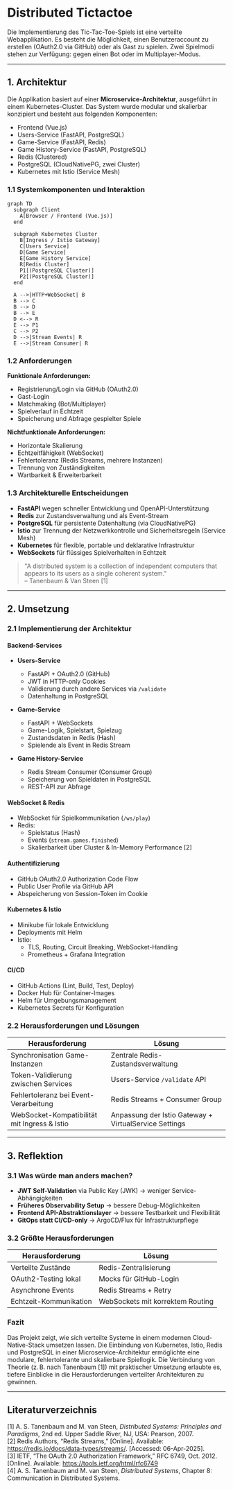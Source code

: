 # Distributed Tictactoe

Die Implementierung des Tic-Tac-Toe-Spiels ist eine verteilte Webapplikation. Es besteht die Möglichkeit, einen Benutzeraccount zu erstellen (OAuth2.0 via GitHub) oder als Gast zu spielen. Zwei Spielmodi stehen zur Verfügung: gegen einen Bot oder im Multiplayer-Modus.

---

## 1. Architektur

Die Applikation basiert auf einer **Microservice-Architektur**, ausgeführt in einem Kubernetes-Cluster. Das System wurde modular und skalierbar konzipiert und besteht aus folgenden Komponenten:

- Frontend (Vue.js)
- Users-Service (FastAPI, PostgreSQL)
- Game-Service (FastAPI, Redis)
- Game History-Service (FastAPI, PostgreSQL)
- Redis (Clustered)
- PostgreSQL (CloudNativePG, zwei Cluster)
- Kubernetes mit Istio (Service Mesh)

### 1.1 Systemkomponenten und Interaktion

```mermaid
graph TD
  subgraph Client
    A[Browser / Frontend (Vue.js)]
  end

  subgraph Kubernetes Cluster
    B[Ingress / Istio Gateway]
    C[Users Service]
    D[Game Service]
    E[Game History Service]
    R[Redis Cluster]
    P1[(PostgreSQL Cluster)]
    P2[(PostgreSQL Cluster)]
  end

  A -->|HTTP+WebSocket| B
  B --> C
  B --> D
  B --> E
  D <--> R
  E --> P1
  C --> P2
  D -->|Stream Events| R
  E -->|Stream Consumer| R
```

### 1.2 Anforderungen

**Funktionale Anforderungen:**

- Registrierung/Login via GitHub (OAuth2.0)
- Gast-Login
- Matchmaking (Bot/Multiplayer)
- Spielverlauf in Echtzeit
- Speicherung und Abfrage gespielter Spiele

**Nichtfunktionale Anforderungen:**

- Horizontale Skalierung
- Echtzeitfähigkeit (WebSocket)
- Fehlertoleranz (Redis Streams, mehrere Instanzen)
- Trennung von Zuständigkeiten
- Wartbarkeit & Erweiterbarkeit

### 1.3 Architekturelle Entscheidungen

- **FastAPI** wegen schneller Entwicklung und OpenAPI-Unterstützung
- **Redis** zur Zustandsverwaltung und als Event-Stream
- **PostgreSQL** für persistente Datenhaltung (via CloudNativePG)
- **Istio** zur Trennung der Netzwerkkontrolle und Sicherheitsregeln (Service Mesh)
- **Kubernetes** für flexible, portable und deklarative Infrastruktur
- **WebSockets** für flüssiges Spielverhalten in Echtzeit

> "A distributed system is a collection of independent computers that appears to its users as a single coherent system."  
> – Tanenbaum & Van Steen [1]

---

## 2. Umsetzung

### 2.1 Implementierung der Architektur

#### Backend-Services

- **Users-Service**

  - FastAPI + OAuth2.0 (GitHub)
  - JWT in HTTP-only Cookies
  - Validierung durch andere Services via `/validate`
  - Datenhaltung in PostgreSQL

- **Game-Service**

  - FastAPI + WebSockets
  - Game-Logik, Spielstart, Spielzug
  - Zustandsdaten in Redis (Hash)
  - Spielende als Event in Redis Stream

- **Game History-Service**
  - Redis Stream Consumer (Consumer Group)
  - Speicherung von Spieldaten in PostgreSQL
  - REST-API zur Abfrage

#### WebSocket & Redis

- WebSocket für Spielkommunikation (`/ws/play`)
- Redis:
  - Spielstatus (Hash)
  - Events (`stream.games.finished`)
  - Skalierbarkeit über Cluster & In-Memory Performance [2]

#### Authentifizierung

- GitHub OAuth2.0 Authorization Code Flow
- Public User Profile via GitHub API
- Abspeicherung von Session-Token im Cookie

#### Kubernetes & Istio

- Minikube für lokale Entwicklung
- Deployments mit Helm
- Istio:
  - TLS, Routing, Circuit Breaking, WebSocket-Handling
  - Prometheus + Grafana Integration

#### CI/CD

- GitHub Actions (Lint, Build, Test, Deploy)
- Docker Hub für Container-Images
- Helm für Umgebungsmanagement
- Kubernetes Secrets für Konfiguration

### 2.2 Herausforderungen und Lösungen

| Herausforderung                              | Lösung                                                |
| -------------------------------------------- | ----------------------------------------------------- |
| Synchronisation Game-Instanzen               | Zentrale Redis-Zustandsverwaltung                     |
| Token-Validierung zwischen Services          | Users-Service `/validate` API                         |
| Fehlertoleranz bei Event-Verarbeitung        | Redis Streams + Consumer Group                        |
| WebSocket-Kompatibilität mit Ingress & Istio | Anpassung der Istio Gateway + VirtualService Settings |

---

## 3. Reflektion

### 3.1 Was würde man anders machen?

- **JWT Self-Validation** via Public Key (JWK) → weniger Service-Abhängigkeiten
- **Früheres Observability Setup** → bessere Debug-Möglichkeiten
- **Frontend API-Abstraktionslayer** → bessere Testbarkeit und Flexibilität
- **GitOps statt CI/CD-only** → ArgoCD/Flux für Infrastrukturpflege

### 3.2 Größte Herausforderungen

| Herausforderung        | Lösung                           |
| ---------------------- | -------------------------------- |
| Verteilte Zustände     | Redis-Zentralisierung            |
| OAuth2-Testing lokal   | Mocks für GitHub-Login           |
| Asynchrone Events      | Redis Streams + Retry            |
| Echtzeit-Kommunikation | WebSockets mit korrektem Routing |

### Fazit

Das Projekt zeigt, wie sich verteilte Systeme in einem modernen Cloud-Native-Stack umsetzen lassen. Die Einbindung von Kubernetes, Istio, Redis und PostgreSQL in einer Microservice-Architektur ermöglichte eine modulare, fehlertolerante und skalierbare Spiellogik. Die Verbindung von Theorie (z. B. nach Tanenbaum [1]) mit praktischer Umsetzung erlaubte es, tiefere Einblicke in die Herausforderungen verteilter Architekturen zu gewinnen.

---

## Literaturverzeichnis

[1] A. S. Tanenbaum and M. van Steen, _Distributed Systems: Principles and Paradigms_, 2nd ed. Upper Saddle River, NJ, USA: Pearson, 2007.  
[2] Redis Authors, “Redis Streams,” [Online]. Available: https://redis.io/docs/data-types/streams/. [Accessed: 06-Apr-2025].  
[3] IETF, “The OAuth 2.0 Authorization Framework,” RFC 6749, Oct. 2012. [Online]. Available: https://tools.ietf.org/html/rfc6749  
[4] A. S. Tanenbaum and M. van Steen, _Distributed Systems_, Chapter 8: Communication in Distributed Systems.
